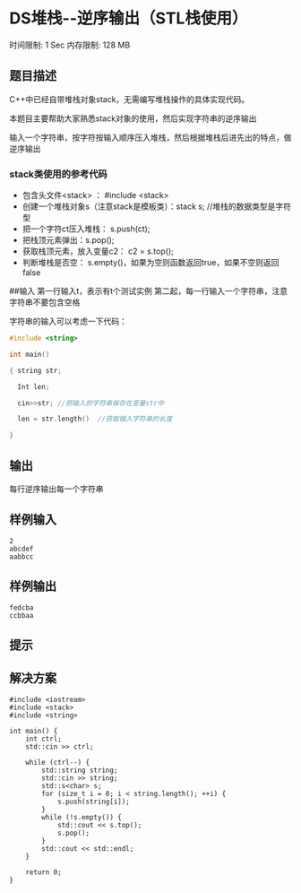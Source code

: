 # DS堆栈--逆序输出（STL栈使用）

时间限制: 1 Sec  内存限制: 128 MB

## 题目描述
C++中已经自带堆栈对象stack，无需编写堆栈操作的具体实现代码。

本题目主要帮助大家熟悉stack对象的使用，然后实现字符串的逆序输出

输入一个字符串，按字符按输入顺序压入堆栈，然后根据堆栈后进先出的特点，做逆序输出

### stack类使用的参考代码

- 包含头文件\<stack>  ：  #include \<stack>
- 创建一个堆栈对象s（注意stack是模板类）：stack <char>  s; //堆栈的数据类型是字符型
- 把一个字符ct压入堆栈： s.push(ct);
- 把栈顶元素弹出：s.pop();
- 获取栈顶元素，放入变量c2： c2 = s.top();
- 判断堆栈是否空： s.empty()，如果为空则函数返回true，如果不空则返回false

##输入
第一行输入t，表示有t个测试实例
第二起，每一行输入一个字符串，注意字符串不要包含空格

字符串的输入可以考虑一下代码：

```c
#include <string>

int main()

{ string str;

  Int len;

  cin>>str; //把输入的字符串保存在变量str中

  len = str.length()  //获取输入字符串的长度

}
```

## 输出
每行逆序输出每一个字符串

## 样例输入
```text
2
abcdef
aabbcc
```

## 样例输出
```text
fedcba
ccbbaa
```

## 提示

## 解决方案

```text
#include <iostream>
#include <stack>
#include <string>

int main() {
    int ctrl;
    std::cin >> ctrl;

    while (ctrl--) {
        std::string string;
        std::cin >> string;
        std::s<char> s;
        for (size_t i = 0; i < string.length(); ++i) {
            s.push(string[i]);
        }
        while (!s.empty()) {
            std::cout << s.top();
            s.pop();
        }
        std::cout << std::endl;
    }

    return 0;
}
```